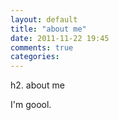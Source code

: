 ```yaml
---
layout: default
title: "about me"
date: 2011-11-22 19:45
comments: true
categories:
---
```

h2. about me

I'm goool.
